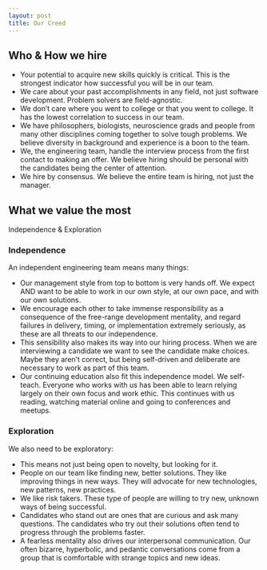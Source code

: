 ```yaml
---
layout: post
title: Our Creed
---
```


## Who & How we hire

* Your potential to acquire new skills quickly is critical. This is the strongest indicator how successful you will be in our team.
* We care about your past accomplishments in any field, not just software development. Problem solvers are field-agnostic.
* We don’t care where you went to college or that you went to college. It has the lowest correlation to success in our team.
* We have philosophers, biologists, neuroscience grads and people from many other disciplines coming together to solve tough problems. We believe diversity in background and experience is a boon to the team.
* We, the engineering team, handle the interview process from the first contact to making an offer. We believe hiring should be personal with the candidates being the center of attention.
* We hire by consensus. We believe the entire team is hiring, not just the manager.

## What we value the most

Independence & Exploration

### Independence

An independent engineering team means many things:

* Our management style from top to bottom is very hands off. We expect AND want to be able to work in our own style, at our own pace, and with our own solutions. 
* We encourage each other to take immense responsibility as a consequence of the free-range development mentality, and regard failures in delivery, timing, or implementation extremely seriously, as these are all threats to our independence. 
* This sensibility also makes its way into our hiring process. When we are interviewing a candidate we want to see the candidate make choices. Maybe they aren’t correct, but being self-driven and deliberate are necessary to work as part of this team.
* Our continuing education also fit this independence model. We self-teach. Everyone who works with us has been able to learn relying largely on their own focus and work ethic. This continues with us reading, watching material online and going to conferences and meetups.

### Exploration

We also need to be exploratory:

* This means not just being open to novelty, but looking for it. 
* People on our team like finding new, better solutions. They like improving things in new ways. They will advocate for new technologies, new patterns, new practices. 
* We like risk takers. These type of people are willing to try new, unknown ways of being successful. 
* Candidates who stand out are ones that are curious and ask many questions. The candidates who try out their solutions often tend to progress through the problems faster.
* A fearless mentality also drives our interpersonal communication. Our often bizarre, hyperbolic, and pedantic conversations come from a group that is comfortable with strange topics and new ideas.
